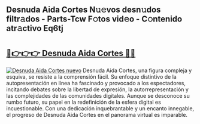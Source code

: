 ## Desnuda Aida Cortes N𝚞𝚎vos desn𝚞dos filtr𝚊dos - Parts-Tcw F𝚘tos vid𝚎o - C𝚘ntenido atr𝚊ctivo Eq6tj

# <h2><a href="http://mbc50y.tromn.icu/?c=Desnuda+Aida+Cortes">🔗👉👉👉 Desnuda Aida Cortes 🔗🔗</a></h2>

[![Desnuda Aida Cortes nuevo](https://i.imgur.com/pEAQMta.gif)](http://mbc50y.tromn.icu/?c=Desnuda+Aida+Cortes)
Desnuda Aida Cortes, una figura compleja y esquiva, se resiste a la comprensión fácil. Su enfoque distintivo de la autopresentación en línea ha fascinado y provocado a los espectadores, incitando debates sobre la libertad de expresión, la autorrepresentación y las complejidades de las comunidades digitales. Aunque se desconoce su rumbo futuro, su papel en la redefinición de la esfera digital es incuestionable. Con una dedicación inquebrantable y un encanto innegable, el progreso de Desnuda Aida Cortes en el panorama virtual es imparable.

